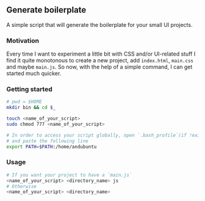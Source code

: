 ## Generate boilerplate 
A simple script that will generate the boilerplate for your small UI projects.

### Motivation
Every time I want to experiment a little bit with CSS and/or UI-related stuff I find it quite monotonous to create a new project, add `index.html`, `main.css` and maybe `main.js`.
So now, with the help of a simple command, I can get started much quicker. 

### Getting started

```bash
# pwd = $HOME
mkdir bin && cd $_

touch <name_of_your_script>
sudo chmod 777 <name_of_your_script>

# In order to access your script globally, open `.bash_profile`(if !exists, create it)
# and paste the following line
export PATH=$PATH:/home/andubuntu
```

### Usage

```bash
# If you want your project to have a `main.js` 
<name_of_your_script> <directory_name> js
# Otherwise
<name_of_your_script> <directory_name>
```